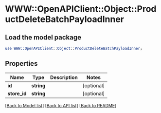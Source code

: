 # WWW::OpenAPIClient::Object::ProductDeleteBatchPayloadInner

## Load the model package
```perl
use WWW::OpenAPIClient::Object::ProductDeleteBatchPayloadInner;
```

## Properties
Name | Type | Description | Notes
------------ | ------------- | ------------- | -------------
**id** | **string** |  | [optional] 
**store_id** | **string** |  | [optional] 

[[Back to Model list]](../README.md#documentation-for-models) [[Back to API list]](../README.md#documentation-for-api-endpoints) [[Back to README]](../README.md)


